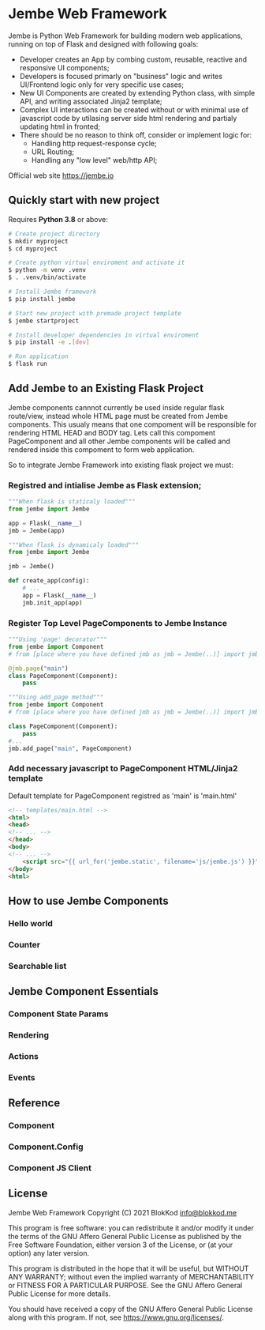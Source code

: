 # Jembe Web Framework

Jembe is Python Web Framework for building modern web applications, running on top of Flask and designed with following goals:

- Developer creates an App by combing custom, reusable, reactive and responsive UI components;
- Developers is focused primarly on "business" logic and writes UI/Frontend logic only for very specific use cases;
- New UI Components are created by extending Python class, with simple API, and writing associated Jinja2 template; 
- Complex UI interactions can be created without or with minimal use of javascript code by utilasing server side html rendering and partialy updating html in fronted;
- There should be no reason to think off, consider or implement logic for:
    - Handling http request-response cycle;
    - URL Routing;
    - Handling any "low level" web/http API;

Official web site https://jembe.io

## Quickly start with new project

Requires **Python 3.8** or above:

``` bash
# Create project directory
$ mkdir myproject
$ cd myproject

# Create python virtual enviroment and activate it
$ python -m venv .venv
$ . .venv/bin/activate 

# Install Jembe framework
$ pip install jembe

# Start new project with premade project template
$ jembe startproject

# Install developer dependencies in virtual enviroment
$ pip install -e .[dev]

# Run application
$ flask run
```

## Add Jembe to an Existing Flask Project

Jembe components cannnot currently be used inside regular flask route/view, instead whole
HTML page must be created from Jembe components. This usualy means that one compoment will be 
responsible for rendering HTML HEAD and BODY tag. Lets call this compoment PageComponent and all other
Jembe components will be called and rendered inside this compoment to form web application.

So to integrate Jembe Framework into existing flask project we must:
 
### Registred and intialise Jembe as Flask extension;
```python
"""When flask is staticaly loaded"""
from jembe import Jembe

app = Flask(__name__)
jmb = Jembe(app)
```

```python
"""When flask is dynamicaly loaded"""
from jembe import Jembe

jmb = Jembe()

def create_app(config):
    # ...
    app = Flask(__name__)
    jmb.init_app(app)
```    

### Register Top Level PageComponents to Jembe Instance

```python
"""Using 'page' decorator"""
from jembe import Component
# from [place where you have defined jmb as jmb = Jembe(..)] import jmb

@jmb.page("main")
class PageComponent(Component):
    pass
```
```python
"""Using add_page method"""
from jembe import Component
# from [place where you have defined jmb as jmb = Jembe(..)] import jmb

class PageComponent(Component):
    pass
#...
jmb.add_page("main", PageComponent)
```

### Add necessary javascript to PageComponent HTML/Jinja2 template

Default template for PageComponent registred as 'main' is 'main.html' 

```html
<!-- templates/main.html -->
<html>
<head>
<!-- ... -->
</head>
<body>
<!-- ... -->
    <script src="{{ url_for('jembe.static', filename='js/jembe.js') }}" defer></script>
</body>
<html>
```

## How to use Jembe Components

### Hello world

### Counter

### Searchable list

## Jembe Component Essentials

### Component State Params

### Rendering

### Actions

### Events

## Reference

### Component

### Component.Config

### Component JS Client


## License


Jembe Web Framework 
Copyright (C) 2021 BlokKod <info@blokkod.me>

This program is free software: you can redistribute it and/or modify
it under the terms of the GNU Affero General Public License as published
by the Free Software Foundation, either version 3 of the License, or
(at your option) any later version.

This program is distributed in the hope that it will be useful,
but WITHOUT ANY WARRANTY; without even the implied warranty of
MERCHANTABILITY or FITNESS FOR A PARTICULAR PURPOSE.  See the
GNU Affero General Public License for more details.

You should have received a copy of the GNU Affero General Public License
along with this program.  If not, see <https://www.gnu.org/licenses/>.
